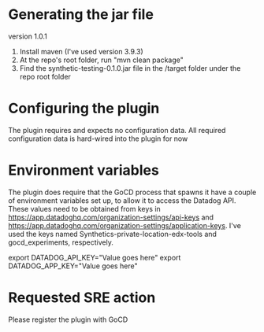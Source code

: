 # Generating the jar file

version 1.0.1

1. Install maven (I've used version 3.9.3)
2. At the repo's root folder, run "mvn clean package"
3. Find the synthetic-testing-0.1.0.jar file in the /target folder under the repo root folder

# Configuring the plugin
The plugin requires and expects no configuration data.
All required configuration data is hard-wired into the plugin for now

# Environment variables
The plugin does require that the GoCD process that spawns it have a couple of environment
variables set up, to allow it to access the Datadog API. These values need to be obtained from keys in
https://app.datadoghq.com/organization-settings/api-keys and 
https://app.datadoghq.com/organization-settings/application-keys. I've used the keys named 
Synthetics-private-location-edx-tools and gocd_experiments, respectively.

export DATADOG_API_KEY="Value goes here"
export DATADOG_APP_KEY="Value goes here"

# Requested SRE action
Please register the plugin with GoCD
